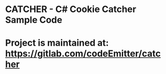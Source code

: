 # CATCHER - C# Cookie Catcher Sample Code

# Project is maintained at:  https://gitlab.com/codeEmitter/catcher